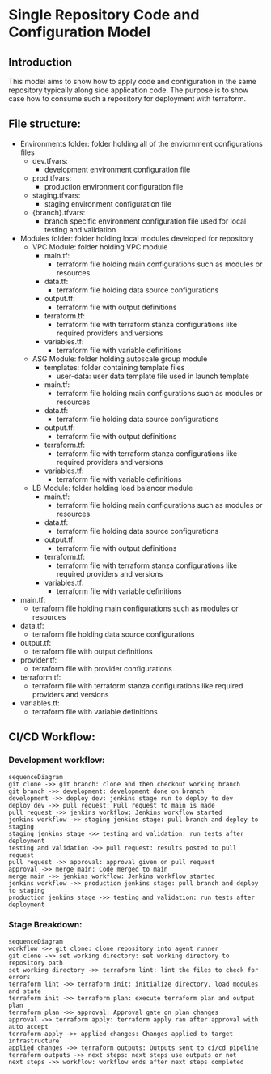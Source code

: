 # Single Repository Code and Configuration Model
## Introduction
This model aims to show how to apply code and configuration in the same repository typically along side application code.
The purpose is to show case how to consume such a repository for deployment with terraform.

## File structure:
* Environments folder: folder holding all of the enviornment configurations files
    * dev.tfvars:
        * development environment configuration file
    * prod.tfvars:
        * production environment configuration file
    * staging.tfvars:
        * staging environment configuration file
    * {branch}.tfvars:
        * branch specific environment configuration file used for local testing and validation
* Modules folder: folder holding local modules developed for repository
    * VPC Module: folder holding VPC module
        * main.tf:
            * terraform file holding main configurations such as modules or resources
        * data.tf:
            * terraform file holding data source configurations
        * output.tf:
            * terraform file with output definitions
        * terraform.tf:
            * terraform file with terraform stanza configurations like required providers and versions
        * variables.tf:
            * terraform file with variable definitions
    * ASG Module: folder holding autoscale group module
        * templates: folder containing template files
            * user-data: user data template file used in launch template
        * main.tf:
            * terraform file holding main configurations such as modules or resources
        * data.tf:
            * terraform file holding data source configurations
        * output.tf:
            * terraform file with output definitions
        * terraform.tf:
            * terraform file with terraform stanza configurations like required providers and versions
        * variables.tf:
            * terraform file with variable definitions
    * LB Module: folder holding load balancer module
        * main.tf:
            * terraform file holding main configurations such as modules or resources
        * data.tf:
            * terraform file holding data source configurations
        * output.tf:
            * terraform file with output definitions
        * terraform.tf:
            * terraform file with terraform stanza configurations like required providers and versions
        * variables.tf:
            * terraform file with variable definitions
* main.tf:
    * terraform file holding main configurations such as modules or resources
* data.tf:
    * terraform file holding data source configurations
* output.tf:
    * terraform file with output definitions
* provider.tf:
    * terraform file with provider configurations
* terraform.tf:
    * terraform file with terraform stanza configurations like required providers and versions
* variables.tf:
    * terraform file with variable definitions

## CI/CD Workflow:
### Development workflow:
``` mermaid
sequenceDiagram
git clone ->> git branch: clone and then checkout working branch
git branch ->> development: development done on branch
development ->> deploy dev: jenkins stage run to deploy to dev
deploy dev ->> pull request: Pull request to main is made
pull request ->> jenkins workflow: Jenkins workflow started
jenkins workflow ->> staging jenkins stage: pull branch and deploy to staging
staging jenkins stage ->> testing and validation: run tests after deployment
testing and validation ->> pull request: results posted to pull request
pull request ->> approval: approval given on pull request
approval ->> merge main: Code merged to main
merge main ->> jenkins workflow: Jenkins workflow started
jenkins workflow ->> production jenkins stage: pull branch and deploy to staging
production jenkins stage ->> testing and validation: run tests after deployment
```
### Stage Breakdown:
``` mermaid
sequenceDiagram
workflow ->> git clone: clone repository into agent runner
git clone ->> set working directory: set working directory to repository path
set working directory ->> terraform lint: lint the files to check for errors
terraform lint ->> terraform init: initialize directory, load modules and state
terraform init ->> terraform plan: execute terraform plan and output plan
terraform plan ->> approval: Approval gate on plan changes
approval ->> terraform apply: terraform apply ran after approval with auto accept
terraform apply ->> applied changes: Changes applied to target infrastructure
applied changes ->> terraform outputs: Outputs sent to ci/cd pipeline
terraform outputs ->> next steps: next steps use outputs or not
next steps ->> workflow: workflow ends after next steps completed
```